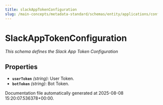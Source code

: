 ```yaml
---
title: slackAppTokenConfiguration
slug: /main-concepts/metadata-standard/schemas/entity/applications/configuration/external/slackapptokenconfiguration
---
```


# SlackAppTokenConfiguration

*This schema defines the Slack App Token Configuration*

## Properties

- **`userToken`** *(string)*: User Token.
- **`botToken`** *(string)*: Bot Token.


Documentation file automatically generated at 2025-08-08 15:20:07.536378+00:00.
